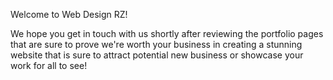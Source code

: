 Welcome to Web Design RZ!

We hope you get in touch with us shortly after reviewing the portfolio pages that are sure to prove we're worth your business in creating a stunning website that is sure to attract potential new business or showcase your work for all to see!
